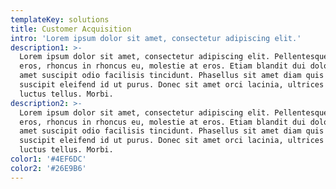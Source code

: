 ```yaml
---
templateKey: solutions
title: Customer Acquisition
intro: 'Lorem ipsum dolor sit amet, consectetur adipiscing elit.'
description1: >-
  Lorem ipsum dolor sit amet, consectetur adipiscing elit. Pellentesque purus
  eros, rhoncus in rhoncus eu, molestie at eros. Etiam blandit dui dolor, sit
  amet suscipit odio facilisis tincidunt. Phasellus sit amet diam quis eros
  suscipit eleifend id ut purus. Donec sit amet orci lacinia, ultrices arcu nec,
  luctus tellus. Morbi.
description2: >-
  Lorem ipsum dolor sit amet, consectetur adipiscing elit. Pellentesque purus
  eros, rhoncus in rhoncus eu, molestie at eros. Etiam blandit dui dolor, sit
  amet suscipit odio facilisis tincidunt. Phasellus sit amet diam quis eros
  suscipit eleifend id ut purus. Donec sit amet orci lacinia, ultrices arcu nec,
  luctus tellus. Morbi.
color1: '#4EF6DC'
color2: '#26E9B6'
---
```


